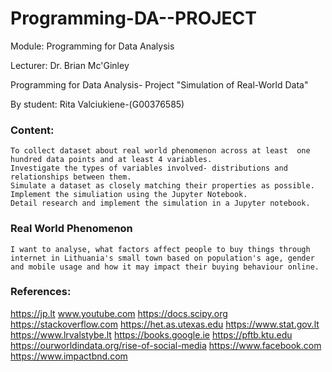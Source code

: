 # Programming-DA--PROJECT

Module: Programming for Data Analysis

Lecturer: Dr. Brian Mc'Ginley


Programming for Data Analysis- Project "Simulation of Real-World Data"

By student: Rita Valciukiene-(G00376585)


### Content:

    To collect dataset about real world phenomenon across at least  one hundred data points and at least 4 variables.
    Investigate the types of variables involved- distributions and relationships between them.
    Simulate a dataset as closely matching their properties as possible.
    Implement the simuliation using the Jupyter Notebook. 
    Detail research and implement the simulation in a Jupyter notebook.
    
    
### Real World Phenomenon

    I want to analyse, what factors affect people to buy things through internet in Lithuania's small town based on population's age, gender and mobile usage and how it may impact their buying behaviour online.

### References:

https://jp.lt 
www.youtube.com
https://docs.scipy.org
https://stackoverflow.com 
https://het.as.utexas.edu 
https://www.stat.gov.lt 
https://www.lrvalstybe.lt
https://books.google.ie 
https://pftb.ktu.edu
https://ourworldindata.org/rise-of-social-media
https://www.facebook.com
https://www.impactbnd.com

                    
